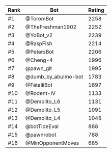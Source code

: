 Rank|Bot|Rating
---|---|---
#1|@ToromBot|2258
#2|@TheFreshman1902|2252
#3|@YoBot_v2|2239
#4|@RaspFish|2214
#5|@PetersBot|2206
#6|@Cheng-4|1996
#7|@pawn_git|1995
#8|@dumb_by_abulmo-bot|1783
#9|@FataliiBot|1697
#10|@Rodent-IV|1133
#11|@Demolito_L6|1131
#12|@Demolito_L5|1091
#13|@Demolito_L4|1045
#14|@botTideEval|888
#15|@pawnrobot|788
#16|@MinOpponentMoves|685
